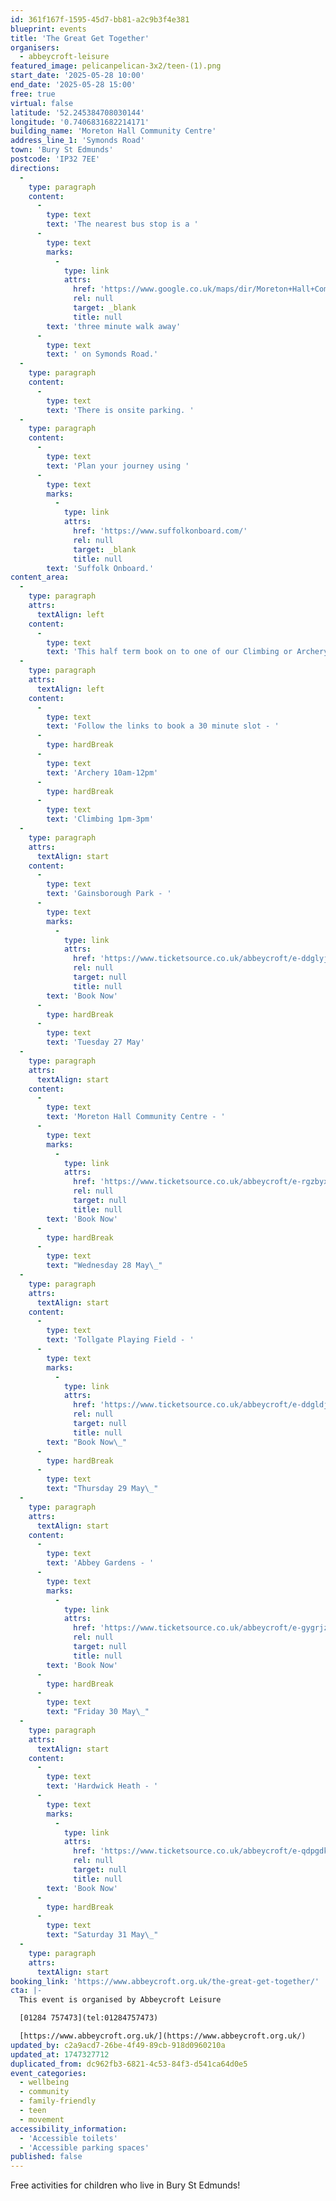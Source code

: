 ```yaml
---
id: 361f167f-1595-45d7-bb81-a2c9b3f4e381
blueprint: events
title: 'The Great Get Together'
organisers:
  - abbeycroft-leisure
featured_image: pelicanpelican-3x2/teen-(1).png
start_date: '2025-05-28 10:00'
end_date: '2025-05-28 15:00'
free: true
virtual: false
latitude: '52.245384708030144'
longitude: '0.7406831682214171'
building_name: 'Moreton Hall Community Centre'
address_line_1: 'Symonds Road'
town: 'Bury St Edmunds'
postcode: 'IP32 7EE'
directions:
  -
    type: paragraph
    content:
      -
        type: text
        text: 'The nearest bus stop is a '
      -
        type: text
        marks:
          -
            type: link
            attrs:
              href: 'https://www.google.co.uk/maps/dir/Moreton+Hall+Community+Centre/Community+Centre,+Bury+Saint+Edmunds+IP32+7EW/@52.2452862,0.738119,17z/data=!4m14!4m13!1m5!1m1!1s0x47d84cf0f701181f:0x8364f7693e1071dc!2m2!1d0.7406939!2d52.2452862!1m5!1m1!1s0x47d84cefd628d5a9:0x3d443b091d8692a0!2m2!1d0.740046!2d52.244221!3e2?entry=ttu&g_ep=EgoyMDI1MDUxMi4wIKXMDSoJLDEwMjExNDUzSAFQAw%3D%3D'
              rel: null
              target: _blank
              title: null
        text: 'three minute walk away'
      -
        type: text
        text: ' on Symonds Road.'
  -
    type: paragraph
    content:
      -
        type: text
        text: 'There is onsite parking. '
  -
    type: paragraph
    content:
      -
        type: text
        text: 'Plan your journey using '
      -
        type: text
        marks:
          -
            type: link
            attrs:
              href: 'https://www.suffolkonboard.com/'
              rel: null
              target: _blank
              title: null
        text: 'Suffolk Onboard.'
content_area:
  -
    type: paragraph
    attrs:
      textAlign: left
    content:
      -
        type: text
        text: 'This half term book on to one of our Climbing or Archery drop in sessions running right around the town.'
  -
    type: paragraph
    attrs:
      textAlign: left
    content:
      -
        type: text
        text: 'Follow the links to book a 30 minute slot - '
      -
        type: hardBreak
      -
        type: text
        text: 'Archery 10am-12pm'
      -
        type: hardBreak
      -
        type: text
        text: 'Climbing 1pm-3pm'
  -
    type: paragraph
    attrs:
      textAlign: start
    content:
      -
        type: text
        text: 'Gainsborough Park - '
      -
        type: text
        marks:
          -
            type: link
            attrs:
              href: 'https://www.ticketsource.co.uk/abbeycroft/e-ddglyj'
              rel: null
              target: null
              title: null
        text: 'Book Now'
      -
        type: hardBreak
      -
        type: text
        text: 'Tuesday 27 May'
  -
    type: paragraph
    attrs:
      textAlign: start
    content:
      -
        type: text
        text: 'Moreton Hall Community Centre - '
      -
        type: text
        marks:
          -
            type: link
            attrs:
              href: 'https://www.ticketsource.co.uk/abbeycroft/e-rgzbyx'
              rel: null
              target: null
              title: null
        text: 'Book Now'
      -
        type: hardBreak
      -
        type: text
        text: "Wednesday 28 May\_"
  -
    type: paragraph
    attrs:
      textAlign: start
    content:
      -
        type: text
        text: 'Tollgate Playing Field - '
      -
        type: text
        marks:
          -
            type: link
            attrs:
              href: 'https://www.ticketsource.co.uk/abbeycroft/e-ddgldj'
              rel: null
              target: null
              title: null
        text: "Book Now\_"
      -
        type: hardBreak
      -
        type: text
        text: "Thursday 29 May\_"
  -
    type: paragraph
    attrs:
      textAlign: start
    content:
      -
        type: text
        text: 'Abbey Gardens - '
      -
        type: text
        marks:
          -
            type: link
            attrs:
              href: 'https://www.ticketsource.co.uk/abbeycroft/e-gygrjz'
              rel: null
              target: null
              title: null
        text: 'Book Now'
      -
        type: hardBreak
      -
        type: text
        text: "Friday 30 May\_"
  -
    type: paragraph
    attrs:
      textAlign: start
    content:
      -
        type: text
        text: 'Hardwick Heath - '
      -
        type: text
        marks:
          -
            type: link
            attrs:
              href: 'https://www.ticketsource.co.uk/abbeycroft/e-qdpgdk'
              rel: null
              target: null
              title: null
        text: 'Book Now'
      -
        type: hardBreak
      -
        type: text
        text: "Saturday 31 May\_"
  -
    type: paragraph
    attrs:
      textAlign: start
booking_link: 'https://www.abbeycroft.org.uk/the-great-get-together/'
cta: |-
  This event is organised by Abbeycroft Leisure

  [01284 757473](tel:01284757473)

  [https://www.abbeycroft.org.uk/](https://www.abbeycroft.org.uk/)
updated_by: c2a9acd7-26be-4f49-89cb-918d0960210a
updated_at: 1747327712
duplicated_from: dc962fb3-6821-4c53-84f3-d541ca64d0e5
event_categories:
  - wellbeing
  - community
  - family-friendly
  - teen
  - movement
accessibility_information:
  - 'Accessible toilets'
  - 'Accessible parking spaces'
published: false
---
```

Free activities for children who live in Bury St Edmunds!